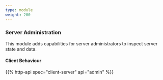 ```yaml
---
type: module
weight: 200
---
```


### Server Administration

This module adds capabilities for server administrators to inspect
server state and data.

#### Client Behaviour

{{% http-api spec="client-server" api="admin" %}}
